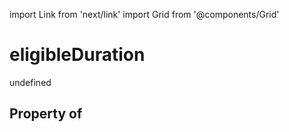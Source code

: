 import Link from 'next/link'
import Grid from '@components/Grid'

# eligibleDuration

undefined

## Property of



